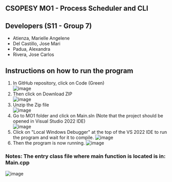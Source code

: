 ## CSOPESY MO1 - Process Scheduler and CLI

## Developers (S11 - Group 7)
* Atienza, Marielle Angelene<br>
* Del Castillo, Jose Mari<br>
* Padua, Alexandra<br>
* Rivera, Jose Carlos<br>

## Instructions on how to run the program
1. In GitHub repository, click on Code (Green)  
   ![image](https://github.com/user-attachments/assets/4251b0e3-e4bb-44f1-a47a-9cade19a03b1)
2. Then click on Download ZIP  
   ![image](https://github.com/user-attachments/assets/88e0f0bf-9ca0-424b-aaec-dadf1178b40a)
3. Unzip the Zip file  
   ![image](https://github.com/user-attachments/assets/e3c586d7-5147-46aa-9f75-265e01f01389)
4. Go to MO1 folder and click on Main.sln (Note that the project should be opened in Visual Studio 2022 IDE)  
![image](https://github.com/user-attachments/assets/6a1d0d42-8463-42bf-a8f5-dfc45f2b4d25)
5. Click on "Local Windows Debugger" at the top of the VS 2022 IDE to run the program and wait for it to compile.
![image](https://github.com/user-attachments/assets/ab4cf8ee-6743-4235-b9d7-7005b29b064c)
6. Then the program is now running. 
![image](https://github.com/user-attachments/assets/4f498cec-a770-46c2-a8d1-f4e4dad519d2)
  
### Notes: The entry class file where main function is located is in: Main.cpp
![image](https://github.com/user-attachments/assets/e7ce881d-3721-487f-8312-356af64cbeee)
   
   
   
